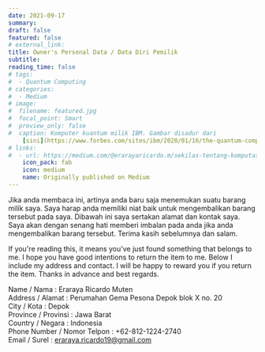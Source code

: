 ```yaml
---
date: 2021-09-17
summary: 
draft: false
featured: false
# external_link: 
title: Owner's Personal Data / Data Diri Pemilik
subtitle: 
reading_time: false
# tags:
#  - Quantum Computing
# categories:
#  - Medium
# image:
#  filename: featured.jpg
#  focal_point: Smart
#  preview_only: false
#  caption: Komputer kuantum milik IBM. Gambar disadur dari
    [sini](https://www.forbes.com/sites/ibm/2020/01/16/the-quantum-computing-era-is-here-why-it-mattersand-how-it-may-change-our-world/?sh=37d40ac85c2b).
# links:
#  - url: https://medium.com/@erarayaricardo.m/sekilas-tentang-komputasi-kuantum-16a33cd4f86b
    icon_pack: fab
    icon: medium
    name: Originally published on Medium
---
```


Jika anda membaca ini, artinya anda baru saja menemukan suatu barang milik saya. Saya harap anda memiliki niat baik untuk mengembalikan barang tersebut pada saya. Dibawah ini saya sertakan alamat dan kontak saya. Saya akan dengan senang hati memberi imbalan pada anda jika anda mengembalikan barang tersebut. Terima kasih sebelumnya dan salam.

If you're reading this, it means you've just found something that belongs to me. I hope you have good intentions to return the item to me. Below I include my address and contact. I will be happy to reward you if you return the item. Thanks in advance and best regards. 

Name / Nama                 : Eraraya Ricardo Muten<br>
Address / Alamat            : Perumahan Gema Pesona Depok blok X no. 20<br>
City / Kota                 : Depok<br>
Province / Provinsi         : Jawa Barat<br>
Country / Negara            : Indonesia<br>
Phone Number / Nomor Telpon : +62-812-1224-2740<br>
Email / Surel               : eraraya.ricardo19@gmail.com
